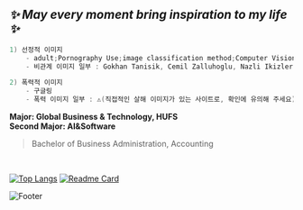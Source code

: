## *✨ May every moment bring inspiration to my life ✨* <br>

<!--
**InKyungWoo/InKyungWoo** is a ✨ _special_ ✨ repository because its `README.md` (this file) appears on your GitHub profile.

Here are some ideas to get you started:

- 🔭 I’m currently working on ...
- 🌱 I’m currently learning ...
- 👯 I’m looking to collaborate on ...
- 🤔 I’m looking for help with ...
- 💬 Ask me about ...
- 📫 How to reach me: ...
- 😄 Pronouns: ...
- ⚡ Fun fact: ...
-->

```kotlin
1) 선정적 이미지 
    - adult;Pornography Use;image classification method;Computer Vision;Image Processing;Pattern Recognition and Data Mining (https://figshare.com/articles/dataset/Adult_content_dataset/13456484 )
    - 비관계 이미지 일부 : Gokhan Tanisik, Cemil Zalluhoglu, Nazli Ikizler-Cinbis, Facial Descriptors for Human Interaction Recognition In Still Images, Pattern Recognition Letters, 2016, ISSN 0167-8655 (https://vision.cs.hacettepe.edu.tr/interaction_images/)

2) 폭력적 이미지
    - 구글링
    - 폭력 이미지 일부 : ⚠️(직접적인 살해 이미지가 있는 사이트로, 확인에 유의해 주세요)  https://www.documentingreality.com/forum/f10/
```


**Major: Global Business & Technology, HUFS <br> Second Major: AI&Software** <br>

> Bachelor of Business Administration, Accounting

<br>
<div align="left">

[![Top Langs](https://github-readme-stats.vercel.app/api/top-langs/?username=InkyungWoo&layout=compact&theme=material-palenight)](https://github.com/anuraghazra/github-readme-stats) [![Readme Card](https://github-readme-stats.vercel.app/api/pin/?username=InkyungWoo&repo=Inkyung.html&theme=nightowl)](https://github.com/InKyungWoo/Inkyung.html)

</div>

![Footer](https://capsule-render.vercel.app/api?type=waving&color=&height=150&section=footer)
